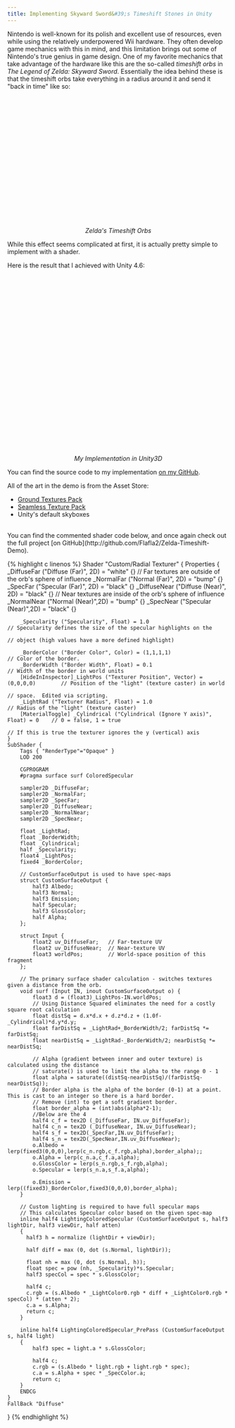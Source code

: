 ```yaml
---
title: Implementing Skyward Sword&#39;s Timeshift Stones in Unity
---
```


Nintendo is well-known for its polish and excellent use of resources, even while using the relatively underpowered Wii hardware.  They often develop game mechanics with this in mind, and this limitation brings out some of Nintendo&#39;s true genius in game design.  One of my favorite mechanics that take advantage of the hardware like this are the so-called *timeshift orbs* in *The Legend of Zelda: Skyward Sword*.  Essentially the idea behind these is that the timeshift orbs take everything in a radius around it and send it &quot;back in time&quot; like so:

<div style="max-width:512px;max-height:auto;display:block;margin-left:auto;margin-right:auto;">
    <div class="media-flex" style="padding-bottom: 56.25%;">
        <img class="gfyitem" data-id="ConventionalPepperyJellyfish"/><br />
    </div>
</div>
<p style="text-align: center">
    <i>Zelda&#39;s Timeshift Orbs</i>
</p>

While this effect seems complicated at first, it is actually pretty simple to implement with a shader.<!--break-->

Here is the result that I achieved with Unity 4.6:

<div style="max-width:512px;max-height:auto;display:block;margin-left:auto;margin-right:auto;">
    <div class="media-flex" style="padding-bottom: 78.125%;">
        <img class="gfyitem" data-id="ImpracticalFarColt"/><br />
    </div>
</div>
<p style="text-align: center">
    <i>My Implementation in Unity3D</i>
</p>

You can find the source code to my implementation [on my GitHub](http://github.com/Flafla2/Zelda-Timeshift-Demo).

All of the art in the demo is from the Asset Store:

- [Ground Textures Pack](http://u3d.as/content/nobiax-yughues/ground-textures-pack/5Tu)
- [Seamless Texture Pack](http://u3d.as/content/b-mstr-m/seamless-texture-pack/9kP)
- Unity&#39;s default skyboxes

<br />
You can find the commented shader code below, and once again check out the full project [on GitHub](http://github.com/Flafla2/Zelda-Timeshift-Demo).

{% highlight c linenos %}
Shader "Custom/Radial Texturer" {
    Properties {
        _DiffuseFar ("Diffuse (Far)", 2D) = "white" {}                              // Far textures are outside of the orb's sphere of influence
        _NormalFar ("Normal (Far)", 2D) = "bump" {}
        _SpecFar ("Specular (Far)", 2D) = "black" {}
        _DiffuseNear ("Diffuse (Near)", 2D) = "black" {}                            // Near textures are inside of the orb's sphere of influence
        _NormalNear ("Normal (Near)",2D) = "bump" {}
        _SpecNear ("Specular (Near)",2D) = "black" {}
        
        _Specularity ("Specularity", Float) = 1.0                                   // Specularity defines the size of the specular highlights on the 
                                                                                    // object (high values have a more defined highlight)
        
        _BorderColor ("Border Color", Color) = (1,1,1,1)                            // Color of the border.
        _BorderWidth ("Border Width", Float) = 0.1                                  // Width of the border in world units
        [HideInInspector]_LightPos ("Texturer Position", Vector) = (0,0,0,0)        // Position of the "light" (texture caster) in world
                                                                                    // space.  Edited via scripting.
        _LightRad ("Texturer Radius", Float) = 1.0                                  // Radius of the "light" (texture caster)
        [MaterialToggle] _Cylindrical ("Cylindrical (Ignore Y axis)", Float) = 0    // 0 = false, 1 = true
                                                                                    // If this is true the texturer ignores the y (vertical) axis
    }
    SubShader {
        Tags { "RenderType"="Opaque" }
        LOD 200
        
        CGPROGRAM
        #pragma surface surf ColoredSpecular

        sampler2D _DiffuseFar;
        sampler2D _NormalFar;
        sampler2D _SpecFar;
        sampler2D _DiffuseNear;
        sampler2D _NormalNear;
        sampler2D _SpecNear;
        
        float _LightRad;
        float _BorderWidth;
        float _Cylindrical;
        half _Specularity;
        float4 _LightPos;
        fixed4 _BorderColor;
        
        // CustomSurfaceOutput is used to have spec-maps
        struct CustomSurfaceOutput {
            half3 Albedo;
            half3 Normal;
            half3 Emission;
            half Specular;
            half3 GlossColor;
            half Alpha;
        };
        
        struct Input {
            float2 uv_DiffuseFar;   // Far-texture UV
            float2 uv_DiffuseNear;  // Near-texture UV
            float3 worldPos;        // World-space position of this fragment
        };
        
        // The primary surface shader calculation - switches textures given a distance from the orb.
        void surf (Input IN, inout CustomSurfaceOutput o) {
            float3 d = (float3)_LightPos-IN.worldPos;
            // Using Distance Squared eliminates the need for a costly square root calculation
            float distSq = d.x*d.x + d.z*d.z + (1.0f-_Cylindrical)*d.y*d.y;
            float farDistSq = _LightRad+_BorderWidth/2; farDistSq *= farDistSq;
            float nearDistSq = _LightRad-_BorderWidth/2; nearDistSq *= nearDistSq;
            
            // Alpha (gradient between inner and outer texture) is calculated using the distance
            // saturate() is used to limit the alpha to the range 0 - 1
            float alpha = saturate((distSq-nearDistSq)/(farDistSq-nearDistSq));
            // Border alpha is the alpha of the border (0-1) at a point.  This is cast to an integer so there is a hard border.
            // Remove (int) to get a soft gradient border.
            float border_alpha = (int)abs(alpha*2-1);
            //Below are the 4 
            half4 c_f = tex2D (_DiffuseFar, IN.uv_DiffuseFar);
            half4 c_n = tex2D (_DiffuseNear, IN.uv_DiffuseNear);
            half4 s_f = tex2D(_SpecFar,IN.uv_DiffuseFar);
            half4 s_n = tex2D(_SpecNear,IN.uv_DiffuseNear);
            o.Albedo = lerp(fixed3(0,0,0),lerp(c_n.rgb,c_f.rgb,alpha),border_alpha);;
            o.Alpha = lerp(c_n.a,c_f.a,alpha);
            o.GlossColor = lerp(s_n.rgb,s_f.rgb,alpha);
            o.Specular = lerp(s_n.a,s_f.a,alpha);
            
            o.Emission = lerp((fixed3)_BorderColor,fixed3(0,0,0),border_alpha);
        }
         
        // Custom lighting is required to have full specular maps
        // This calculates Specular color based on the given spec-map
        inline half4 LightingColoredSpecular (CustomSurfaceOutput s, half3 lightDir, half3 viewDir, half atten)
        {
          half3 h = normalize (lightDir + viewDir);
         
          half diff = max (0, dot (s.Normal, lightDir));
         
          float nh = max (0, dot (s.Normal, h));
          float spec = pow (nh, _Specularity)*s.Specular;
          half3 specCol = spec * s.GlossColor;
         
          half4 c;
          c.rgb = (s.Albedo * _LightColor0.rgb * diff + _LightColor0.rgb * specCol) * (atten * 2);
          c.a = s.Alpha;
          return c;
        }
         
        inline half4 LightingColoredSpecular_PrePass (CustomSurfaceOutput s, half4 light)
        {
            half3 spec = light.a * s.GlossColor;
           
            half4 c;
            c.rgb = (s.Albedo * light.rgb + light.rgb * spec);
            c.a = s.Alpha + spec * _SpecColor.a;
            return c;
        }
        ENDCG
    } 
    FallBack "Diffuse"
}
{% endhighlight %}